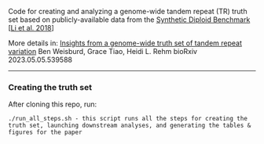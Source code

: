 Code for creating and analyzing a genome-wide tandem repeat (TR) truth set based on publicly-available data from the 
[Synthetic Diploid Benchmark](https://github.com/lh3/CHM-eval) [[Li et al. 2018](https://www.ncbi.nlm.nih.gov/pmc/articles/PMC6341484/)]

More details in: [Insights from a genome-wide truth set of tandem repeat variation](https://www.biorxiv.org/content/10.1101/2023.05.05.539588v1)
Ben Weisburd, Grace Tiao, Heidi L. Rehm
bioRxiv 2023.05.05.539588

---
### Creating the truth set

After cloning this repo, run:
```
./run_all_steps.sh - this script runs all the steps for creating the truth set, launching downstream analyses, and generating the tables & figures for the paper
```

